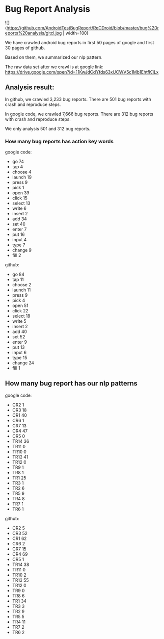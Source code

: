 # Bug Report Analysis

![](https://github.com/AndroidTestBugReport/ReCDroid/blob/master/bug%20reports%20analysis/gitcl.jpg | width=100)

We have crawled android bug reports in first 50 pages of google and first 30 pages of github.

Based on them, we summarized our nlp pattern.

The raw data set after we crawl is at google link: https://drive.google.com/open?id=11KwJdCdYfds63xUCWV5c1Mb1EhtfK1Lx

## Analysis result:

In github, we crawled 3,233 bug reports. There are 501 bug reports with crash and reproduce steps.

In google code, we crawled 7,666 bug reports. There are 312 bug reports with crash and reproduce steps.

We only analysis 501 and 312 bug reports.

### How many bug reports has action key words

google code:

- go 74
- tap 4
- choose 4
- launch 19
- press 9
- pick 1
- open 39
- click 15
- select 13
- write 6
- insert 2
- add 34
- set 40
- enter 7
- put 16
- input 4
- type 7
- change 9
- fill 2


github:
- go 84
- tap 11
- choose 2
- launch 11
- press 9
- pick 4
- open 51
- click 22
- select 18
- write 5
- insert 2
- add 40
- set 52
- enter 9
- put 13
- input 6
- type 15
- change 24
- fill 1

## How many bug report has our nlp patterns

google code:

- CR2 1
- CR3 18
- CR1 40
- CR6 1
- CR7 13
- CR4 47
- CR5 0
- TR14 36
- TR11 0
- TR10 0
- TR13 41
- TR12 0
- TR9 1
- TR8 1
- TR1 25
- TR3 1
- TR2 6
- TR5 9
- TR4 8
- TR7 1
- TR6 1




github: 

- CR2 5
- CR3 52
- CR1 62
- CR6 2
- CR7 15
- CR4 69
- CR5 1
- TR14 38
- TR11 0
- TR10 2
- TR13 55
- TR12 0
- TR9 0
- TR8 6
- TR1 34
- TR3 3
- TR2 9
- TR5 5
- TR4 11
- TR7 2
- TR6 2
